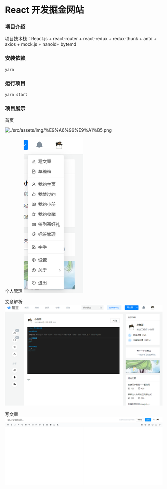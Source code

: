# React 开发掘金网站

### 项目介绍

项目技术栈：React.js + react-router + react-redux + redux-thunk + antd + axios + mock.js +  nanoid+ bytemd

### 安装依赖

```js
yarn 
```

### 运行项目

```js
yarn start
```

### 项目展示

首页

![./src/assets/img/%E9%A6%96%E9%A1%B5.png]()

个人管理
![image](./src/assets/img/%E4%B8%AA%E4%BA%BA%E7%AE%A1%E7%90%86.png)

文章解析
![image](./src/assets/img/%E6%96%87%E7%AB%A0.png)

写文章
![image](./src/assets/img/%E5%86%99%E6%96%87%E7%AB%A0.png)
